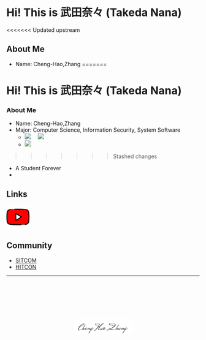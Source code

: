 # Hi! This is 武田奈々 (Takeda Nana)

<<<<<<< Updated upstream
## About Me
- Name: Cheng-Hao,Zhang
=======
# Hi! This is 武田奈々 (Takeda Nana)
<h3> About Me</h3>

- Name: Cheng-Hao,Zhang
- Major: Computer Science, Information Security, System Software
  -  <img src="https://www.tiobe.com/wp-content/themes/tiobe/tiobe-index/images/C__.png">&emsp; <img src="https://www.tiobe.com/wp-content/themes/tiobe/tiobe-index/images/C.png">
  - <img src="https://www.tiobe.com/wp-content/themes/tiobe/tiobe-index/images/Java.png">


>>>>>>> Stashed changes
- A Student Forever
- 
## Links
<a href=https://www.youtube.com/c/tw-takedanana><img src="youtube.png" width="60" height="60"></a>

## Community
- [SITCOM](https://sitcon.org/2022/)
- [HITCON](https://hitcon.org/2022/)

---

              
<br><br><br><br><br>
<div align="center">
    <img width=30% src="ChengHao.png">
</div>
